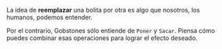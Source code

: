 La idea de **reemplazar** una bolita por otra es algo que nosotros, los humanos, podemos entender. 
 
Por el contrario, Gobstones sólo entiende de `Poner` y `Sacar`. Piensa cómo puedes combinar esas operaciones para lograr el efecto deseado.
